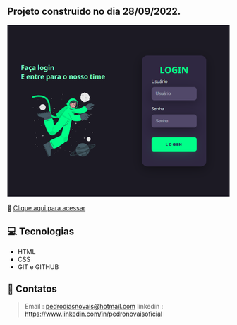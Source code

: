 ## Projeto construido no dia 28/09/2022.

![preview](./github/preview.png)

🔗 [Clique aqui para acessar](https://pedronovais.github.io/Landing-page/)


## 💻 Tecnologias

- HTML
- CSS
- GIT e GITHUB

## 📲 Contatos
> Email : pedrodiasnovais@hotmail.com
> linkedin : https://www.linkedin.com/in/pedronovaisoficial
